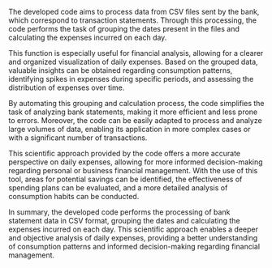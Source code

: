 The developed code aims to process data from CSV files sent by the bank, which correspond to transaction statements. Through this processing, the code performs the task of grouping the dates present in the files and calculating the expenses incurred on each day.

This function is especially useful for financial analysis, allowing for a clearer and organized visualization of daily expenses. Based on the grouped data, valuable insights can be obtained regarding consumption patterns, identifying spikes in expenses during specific periods, and assessing the distribution of expenses over time.

By automating this grouping and calculation process, the code simplifies the task of analyzing bank statements, making it more efficient and less prone to errors. Moreover, the code can be easily adapted to process and analyze large volumes of data, enabling its application in more complex cases or with a significant number of transactions.

This scientific approach provided by the code offers a more accurate perspective on daily expenses, allowing for more informed decision-making regarding personal or business financial management. With the use of this tool, areas for potential savings can be identified, the effectiveness of spending plans can be evaluated, and a more detailed analysis of consumption habits can be conducted.

In summary, the developed code performs the processing of bank statement data in CSV format, grouping the dates and calculating the expenses incurred on each day. This scientific approach enables a deeper and objective analysis of daily expenses, providing a better understanding of consumption patterns and informed decision-making regarding financial management.
